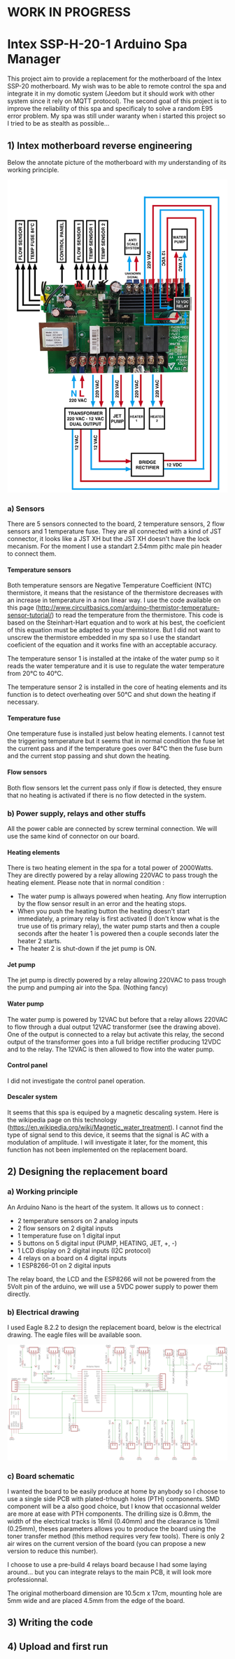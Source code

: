 # WORK IN PROGRESS

# Intex SSP-H-20-1 Arduino Spa Manager
This project aim to provide a replacement for the motherboard of the Intex SSP-20 motherboard. My wish was to be able to remote control the spa and integrate it in my domotic system (Jeedom but it should work with other system since it rely on MQTT protocol). The second goal of this project is to improve the reliability of this spa and specificaly to solve a random E95 error problem. My spa was still under waranty when i started this project so I tried to be as stealth as possible...

## 1) Intex motherboard reverse engineering
Below the annotate picture of the motherboard with my understanding of its working principle.

![Motherboard schematic](/images/motherboard_schematic.png)

### a) Sensors
There are 5 sensors connected to the board, 2 temperature sensors, 2 flow sensors and 1 temperature fuse. They are all connected with a kind of JST connector, it looks like a JST XH but the JST XH doesn't have the lock mecanism. For the moment I use a standart 2.54mm pithc male pin header to connect them.

#### Temperature sensors
Both temperature sensors are Negative Temperature Coefficient (NTC) thermistore, it means that the resistance of the thermistore decreases with an increase in temperature in a non linear way. I use the code available on this page (http://www.circuitbasics.com/arduino-thermistor-temperature-sensor-tutorial/) to read the temperature from the thermistore. This code is based on the Steinhart-Hart equation and to work at his best, the coeficient of this equation must be adapted to your thermistore. But I did not want to unscrew the thermistore embedded in my spa so I use the standart coeficient of the equation and it works fine with an acceptable accuracy.

The temperature sensor 1 is installed at the intake of the water pump so it reads the water temperature and it is use to regulate the water temperature from 20°C to 40°C.

The temperature sensor 2 is installed in the core of  heating elements and its function is to detect overheating over 50°C and shut down the heating if necessary.

#### Temperature fuse
One temperature fuse is installed just below heating elements. I cannot test the triggering temperature but it seems that in normal condition the fuse let the current pass and if the temperature goes over 84°C then the fuse burn and the current stop passing and shut down the heating.

#### Flow sensors
Both flow sensors let the current pass only if flow is detected, they ensure that no heating is activated if there is no flow detected in the system.

### b) Power supply, relays and other stuffs
All the power cable are connected by screw terminal connection. We will use the same kind of connector on our board.

#### Heating elements
There is two heating element in the spa for a total power of 2000Watts. They are directly powered by a relay allowing 220VAC to pass trough the heating element.
Please note that in normal condition :
- The water pump is allways powered when heating. Any flow interruption by the flow sensor result in an error and the heating stops.
- When you push the heating button the heating doesn't start immediately, a primary relay is first activated (I don't know what is the true use of tis primary relay), the water pump starts and then a couple seconds after the heater 1 is powered then a couple seconds later the heater 2 starts.
- The heater 2 is shut-down if the jet pump is ON.

#### Jet pump
The jet pump is directly powered by a relay allowing 220VAC to pass trough the pump and pumping air into the Spa. (Nothing fancy)

#### Water pump
The water pump is powered by 12VAC but before that a relay allows 220VAC to flow through a dual output 12VAC transformer (see the drawing above). One of the output is connected to a relay but activate this relay, the second output of the transformer goes into a full bridge rectifier producing 12VDC and to the relay. The 12VAC is then allowed to flow into the water pump.

#### Control panel
I did not investigate the control panel operation.

#### Descaler system
It seems that this spa is equiped by a magnetic descaling system. Here is the wikipedia page on this technology (https://en.wikipedia.org/wiki/Magnetic_water_treatment). I cannot find the type of signal send to this device, it seems that the signal is AC with a modulation of amplitude. I will investigate it later, for the moment, this function has not been implemented on the replacement board.

## 2) Designing the replacement board
### a) Working principle
An Arduino Nano is the heart of the system. It allows us to connect : 
- 2 temperature sensors on 2 analog inputs
- 2 flow sensors on 2 digital inputs
- 1 temperature fuse on 1 digital input
- 5 buttons on 5 digital input (PUMP, HEATING, JET, +, -)
- 1 LCD display on 2 digital inputs (I2C protocol)
- 4 relays on a board on 4 digital inputs
- 1 ESP8266-01 on 2 digital inputs

The relay board, the LCD and the ESP8266 will not be powered from the 5Volt pin of the arduino, we will use a 5VDC power supply to power them directly.

### b) Electrical drawing
I used Eagle 8.2.2 to design the replacement board, below is the electrical drawing. The eagle files will be available soon.

![Electrical schematic](/images/electrical_schematic.png)

### c) Board schematic
I wanted the board to be easily produce at home by anybody so I choose to use a single side PCB with plated-trhough holes (PTH) components. SMD component will be a also good choice, but I know that occasionnal welder are more at ease with PTH components. The drilling size is 0.8mm, the width of the electrical tracks is 16mil (0.40mm) and the clearance is 10mil (0.25mm), theses parameters allows you to produce the board using the toner transfer method (this method requires very few tools). There is only 2 air wires on the current version of the board (you can propose a new version to reduce this number).

I choose to use a pre-build 4 relays board because I had some laying around... but you can integrate relays to the main PCB, it will look more professionnal.

The original motherboard dimension are 10.5cm x 17cm, mounting hole are 5mm wide and are placed 4.5mm from the edge of the board.

## 3) Writing the code

## 4) Upload and first run

